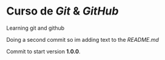 # Curso de _Git_ & _GitHub_

Learning git and github

Doing a second commit so im adding text to the _README.md_

Commit to start version **1.0.0**.